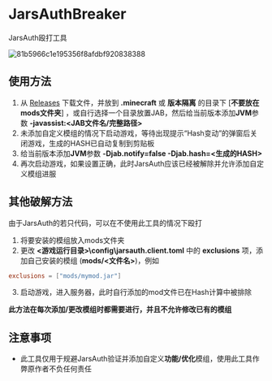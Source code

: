 # JarsAuthBreaker

JarsAuth殴打工具

![81b5966c1e195356f8afdbf920838388](https://github.com/METSUBOUJINRAIxNET/JarsAuthBreaker/assets/110760759/9b5ec8e2-1d25-4fd5-84cd-82f4872df23e)

## 使用方法

1. 从 [Releases](https://github.com/METSUBOUJINRAIxNET/JarsAuthBreaker/releases) 下载文件，并放到 **.minecraft** 或 **版本隔离** 的目录下 [**不要放在mods文件夹**] ，或自行选择一个目录放置JAB，然后给当前版本添加**JVM**参数 **-javassist:<JAB文件名/完整路径>**
2. 未添加自定义模组的情况下启动游戏，等待出现提示“Hash变动”的弹窗后关闭游戏，生成的HASH已自动复制到剪贴板
3. 给当前版本添加**JVM**参数 **-Djab.notify=false -Djab.hash=<生成的HASH>**
4. 再次启动游戏，如果设置正确，此时JarsAuth应该已经被解除并允许添加自定义模组进服


## 其他破解方法

由于JarsAuth的若只代码，可以在不使用此工具的情况下殴打

1. 将要安装的模组放入mods文件夹
2. 更改 **<游戏运行目录>\config\jarsauth.client.toml** 中的 **exclusions** 项，添加自己安装的模组 (**mods/<文件名>**)，例如
```toml
exclusions = ["mods/mymod.jar"]
```
3. 启动游戏，进入服务器，此时自行添加的mod文件已在Hash计算中被排除

**此方法在每次添加/更改模组时都需要进行，并且不允许修改已有的模组**


## 注意事项
- 此工具仅用于规避JarsAuth验证并添加自定义**功能/优化**模组，使用此工具作弊原作者不负任何责任
